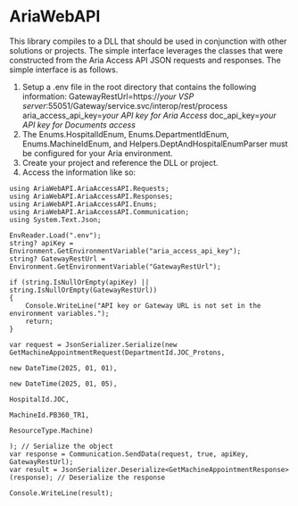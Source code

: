 # AriaWebAPI

This library compiles to a DLL that should be used in conjunction with other solutions or projects. The simple interface leverages the classes that were constructed from the Aria Access API JSON requests and responses. The simple interface is as follows.

1. Setup a .env file in the root directory that contains the following information:
    GatewayRestUrl=https://<i>your VSP server</i>:55051/Gateway/service.svc/interop/rest/process
    aria_access_api_key=<i>your API key for Aria Access</i>
    doc_api_key=<i>your API key for Documents access</i>
2. The Enums.HospitalIdEnum, Enums.DepartmentIdEnum, Enums.MachineIdEnum, and Helpers.DeptAndHospitalEnumParser must be configured for your Aria environment.
3. Create your project and reference the DLL or project.
4. Access the information like so:
```
using AriaWebAPI.AriaAccessAPI.Requests;
using AriaWebAPI.AriaAccessAPI.Responses;
using AriaWebAPI.AriaAccessAPI.Enums;
using AriaWebAPI.AriaAccessAPI.Communication;
using System.Text.Json;

EnvReader.Load(".env");
string? apiKey = Environment.GetEnvironmentVariable("aria_access_api_key");
string? GatewayRestUrl = Environment.GetEnvironmentVariable("GatewayRestUrl");

if (string.IsNullOrEmpty(apiKey) || string.IsNullOrEmpty(GatewayRestUrl))
{
    Console.WriteLine("API key or Gateway URL is not set in the environment variables.");
    return;
}

var request = JsonSerializer.Serialize(new GetMachineAppointmentRequest(DepartmentId.JOC_Protons,
                                                                           new DateTime(2025, 01, 01),
                                                                           new DateTime(2025, 01, 05),
                                                                           HospitalId.JOC,
                                                                           MachineId.PB360_TR1,
                                                                           ResourceType.Machine)
                                                                           ); // Serialize the object
var response = Communication.SendData(request, true, apiKey, GatewayRestUrl);
var result = JsonSerializer.Deserialize<GetMachineAppointmentResponse>(response); // Deserialize the response

Console.WriteLine(result);
```
